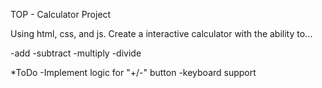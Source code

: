TOP - Calculator Project

Using html, css, and js. Create a interactive calculator with the ability to...

-add
-subtract
-multiply
-divide 

*ToDo
-Implement logic for "+/-" button
-keyboard support
